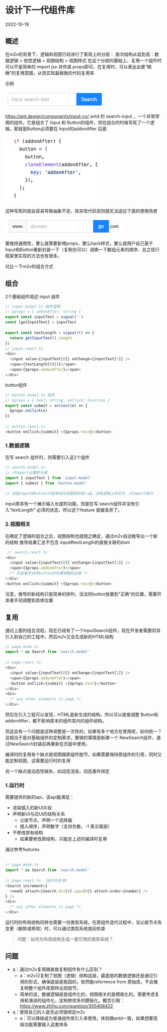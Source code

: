 # 设计下一代组件库
2022-10-19

## 概述
在m2v的背景下，逻辑和视图已经进行了客观上的分层：
层次结构从低到高：数据逻辑  > 视觉逻辑 > 视图结构 > 视图样式
在这个分层的基础上，复用一个组件时可以不是简单的  import jsx 并传递 props即可，在复用时，可以表达出更“精确”的复用意图，从而实现最极致的代码复用率

示例
 
![示例1](./images/22-1.png)

https://ant.design/components/input-cn/
antd 的 search-input ，一个非常常用的组件。它是组合了 Input 和 Button的组件，但在组合的时候写死了一个逻辑，那就是Button必须要在 Input的addonAfter 后面

![源码示例](./images/22-2.png)
 
这种写死的就会容易导致抽象不足，除非改代码否则就无法适应下面的使用场景

![源码示例](./images/22-3.png)

要维持通用性，要么就需要新增props，要么hack样式，要么就用户自己基于Input和Button重新封装一下（复制也可以）调换一下数组元素的顺序，总之现行框架里实现的方法也有很多。

对比一下m2v的组合方式
## 组合

2个基础组件简述
input 组件
```javascript
// input.model.ts 组件逻辑
// $props = { addonAfter: string }
export const inputText = signal('')
const [getInputText] = inputText

export const textLength = signal(() => {
  return getInputText().length
})
// input.react.ts
<div>
  <input value={inputText[0]} onChange={inputText[1]} />
  <span>{textLength[0]()}</span>
  <span>{$props.addonAfter}</span>
</div>
```

button组件

```javascript
// button.model.ts 组件
// $props = { text: string, onClick: Function }
export const submit = action((e) => {
  $props.onClick(e)
})

// button.react.ts
<button onClick={submit} >{$props.text}</button>
```

### 1.数据逻辑
在写 search 组件时，则需要引入这2个组件

```javascript
// search.model.ts
// 只import必要的元素
import { inputText } from 'input.model'
import { submit } from 'button.model'  

// 这里input和button只是单纯在视图层的放一起，没有逻辑上的交叉，只import就行
```

input原本有一个展示输入长度的功能，但是在写 search组件并没有引入“textLength" 必须的状态，所以这个feature 就被丢弃了。

### 2.视图相关

在确定了逻辑的组合之后，视图结构也就随之确定，通过m2v自动推导出一个新的结构
推导结果汇总不包含 input#textLength的直接关联的dom

```javascript
 // search.react.ts
<div>
  <input value={inputText[0]} onChange={inputText[1]} />
  <span>{$props.addonAfter}</span>
  /* 开发者手动将button的位置调整到这里 */
</div>
<button onClick={submit} >{$props.text}</button>
```
注意，推导的新结构只是简单的排列，没法将button放置到”正确“的位置，需要开发者手动调整到具体位置

## 复用

通过上面的组合流程，现在已经有了一个InputSearch组件，现在开发者需要将其引入到自己的工程中，然后m2v又会生成新的HTML结构

```javascript
// page.mode.ts
import * as Search from 'search.model'

// page.react.ts
<div>
  <input value={inputText[0]} onChange={inputText[1]} />
  <span>{$props.addonAfter}</span>
  <button onClick={submit} >{$props.text}</button>
</div>
<div>
  /* any other elements in page */
</div>
```

然后在引入工程可以发现，HTML是新生成的结构，所以可以直接调整 Button和addonAfter，都不影响原本的组件库内的组件结构。

但这会有一个问题是这种调整是一次性的，如果有多个地方在使用呢，如何统一？这相当于是对基础组件的定制需求，要做的事情是新建一个 NewSearch组件，通过NewSearch封装后再重新在页面中使用。

编译时的复用有个缺点是视图跟原组件脱节，如果需要保持原组件的引用，同时又能定制视图，这需要运行时的复用

另一个缺点是动态性缺失，如动态渲染，动态事件绑定

### 1.运行时
需要提供的新的api，该api能满足： 
- 渲染插入的新UI片段
- 声明新UI与旧UI的结构关系
  - 父级节点，声明一个选择器
  - 插入顺序，声明数字（支持负数，-1 表示尾部）
- 不修改原有结构
  - 如果要修改原结构，只能走上述的编译时复用

通过参考features
```javascript

// page.mode.ts
import * as Search from 'search.model'

// page.react.ts （运行时复用）
<Search increment={
  <newUI attach={Search.div[0].span[0]} attach-order={number} />
} />
<div>
  /* any other elements in page */
</div>
```
运行时的布局结构同样也需要一份类型系统。在原组件迭代过程中，当父级节点有变更（删除或修改）时，可以通过类型系统提前检查

> 问题：如何为布局结构生成一套可用的类型系统？

## 问题
- q：通过m2v复用跟直接复制组件有什么区别？
  - a：m2v只复制了视图（逻辑）结构这层，最底层的数据逻辑还是通过引用的形式，确保底层是稳固的，依然能referrence from 原始库，不会像复制整个组件库那样出现脱节。
  - 简单的说，数据逻辑层是组件化的，视图相关的是模板化的。需要考虑复用和演进的组件化，定制修改多的模板化。概念引用：https://www.zhihu.com/question/305406422
- q：使用自己的人是否必须强绑定m2v
  - a：可以降级成为普通组件库引入来使用，体验跟antd一致，如果想要高级功能需要接入这套体系

